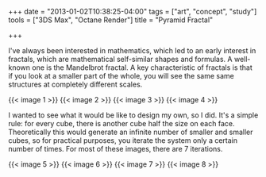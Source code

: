 +++
date = "2013-01-02T10:38:25-04:00"
tags = ["art", "concept", "study"]
tools = ["3DS Max", "Octane Render"]
title = "Pyramid Fractal"

+++

I've always been interested in mathematics, which led to an early interest in fractals, which are mathematical self-similar shapes and formulas. A well-known one is the Mandelbrot fractal. A key characteristic of fractals is that if you look at a smaller part of the whole, you will see the same same structures at completely different scales.

{{< image 1 >}}
{{< image 2 >}}
{{< image 3 >}}
{{< image 4 >}}

I wanted to see what it would be like to design my own, so I did. It's a simple rule: for every cube, there is another cube half the size on each face. Theoretically this would generate an infinite number of smaller and smaller cubes, so for practical purposes, you iterate the system only a certain number of times. For most of these images, there are 7 iterations.

{{< image 5 >}}
{{< image 6 >}}
{{< image 7 >}}
{{< image 8 >}}
